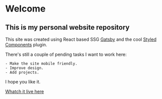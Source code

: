 # Welcome

<h2>This is my personal website repository</h2>

This site was created using React based SSG [Gatsby](https://www.gatsbyjs.org/) and the cool [Styled Components](https://www.gatsbyjs.org/) plugin.

There's still a couple of pending tasks I want to work here:
```
- Make the site mobile friendly.
- Improve design.
- Add projects.
```

I hope you like it.

[Whatch it live here](https://davosolo.github.io/)
